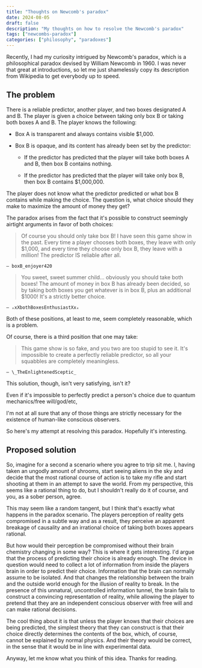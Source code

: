 ```yaml
---
title: "Thoughts on Newcomb's paradox"
date: 2024-08-05
draft: false
description: "My thoughts on how to resolve the Newcomb's paradox"
tags: ["newcombs-paradox"]
categories: ["philosophy", "paradoxes"]
---
```

Recently, I had my curiosity intrigued by Newcomb's paradox, which is a philosophical paradox devised by William Newcomb in 1960. I was never that great at introductions, so let me just shamelessly copy its description from Wikipedia to get everybody up to speed.

## The problem

There is a reliable predictor, another player, and two boxes designated A and B. The player is given a choice between taking only box B or taking both boxes A and B. The player knows the following:  

- Box A is transparent and always contains visible $1,000.  

- Box B is opaque, and its content has already been set by the predictor:  

    - If the predictor has predicted that the player will take both boxes A and B, then box B contains nothing.  

    - If the predictor has predicted that the player will take only box B, then box B contains $1,000,000.  

The player does not know what the predictor predicted or what box B contains while making the choice. The question is, what choice should they make to maximize the amount of money they get?

The paradox arises from the fact that it's possible to construct seemingly airtight arguments in favor of both choices:

> Of course you should only take box B! I have seen this game show in the past. Every time a player chooses both boxes, they leave with only $1,000, and every time they choose only box B, they leave with a million! The predictor IS reliable after all.  

    — boxB_enjoyer420

> You sweet, sweet summer child... obviously you should take both boxes! The amount of money in box B has already been decided, so by taking both boxes you get whatever is in box B, plus an additional $1000! It's a strictly better choice.  

    — ₓxXbothBoxesEnthusiastXxₓ

Both of these positions, at least to me, seem completely reasonable, which is a problem.  

Of course, there is a third position that one may take:

> This game show is so fake, and you two are too stupid to see it. It's impossible to create a perfectly reliable predictor, so all your squabbles are completely meaningless.  

    — \_TheEnlightenedSceptic_

This solution, though, isn't very satisfying, isn't it?

Even if it's impossible to perfectly predict a person's choice due to quantum mechanics/free will/god/etc, 

I'm not at all sure that any of those things are strictly necessary for the existence of human-like conscious observers.

So here's my attempt at resolving this paradox. Hopefully it's interesting.

## Proposed solution

So, imagine for a second a scenario where you agree to trip sit me. I, having taken an ungodly amount of shrooms, start seeing aliens in the sky and decide that the most rational course of action is to take my rifle and start shooting at them in an attempt to save the world. From my perspective, this seems like a rational thing to do, but I shouldn't really do it of course, and you, as a sober person, agree.

This may seem like a random tangent, but I think that's exactly what happens in the paradox scenario. The players perception of reality gets compromised in a subtle way and as a result, they perceive an apparent breakage of causality and an irrational choice of taking both boxes appears rational.

But how would their perception be compromised without their brain chemistry changing in some way? This is where it gets interesting. I'd argue that the process of predicting their choice is already enough. The device in question would need to collect a lot of information from inside the players brain in order to predict their choice. Information that the brain can normally assume to be isolated. And that changes the relationship between the brain and the outside world enough for the illusion of reality to break. In the presence of this unnatural, uncontrolled information tunnel, the brain fails to construct a convincing representation of reality, while allowing the player to pretend that they are an independent conscious observer with free will and can make rational decisions.

The cool thing about it is that unless the player knows that their choices are being predicted, the simplest theory that they can construct is that their choice directly determines the contents of the box, which, of course, cannot be explained by normal physics. And their theory would be correct, in the sense that it would be in line with experimental data.

Anyway, let me know what you think of this idea. Thanks for reading.

